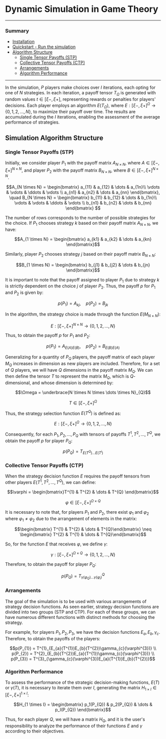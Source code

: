 # Dynamic Simulation in Game Theory
---

### Summary

- [Installation](/docs/installation.md)
- [Quickstart - Run the simulation]()
- [Algorithm Structure](/README.md#simulation-algorithm-structure)
    - [Single Tensor Payoffs (STP)](/README.md#single-tensor-payoffs-stp)
    - [Collective Tensor Payoffs (CTP)](/README.md#collective-tensor-payoffs-ctp)
    - [Arrangements](/README.md#arrangements)
    - [Algorithm Performance](/README.md#algorithm-performance)


---
In the simulation, $P$ players make choices over $I$ iterations, each opting for one of $N$ strategies. In each iteration, a payoff tensor $T_{\Omega}$ is generated with random values $t \in [\xi {-}, \xi {+}]$, representing rewards or penalties for players' decisions. Each player employs an algorithm $E(T_{\Omega})$, where $E: [\xi{-}, \xi{+}]^{\Omega} \to \{ 0, 1, 2, ..., N\}$, to maximize their payoff over time. The results are accumulated during the $I$ iterations, enabling the assessment of the average performance of strategies.

## Simulation Algorithm Structure

### Single Tensor Payoffs (STP)

Initially, we consider player $P_{1}$ with the payoff matrix $A_{N \times N}$, where $A \in [\xi{-}, \xi{+}]^{N \times N}$, and player $P_{2}$ with the payoff matrix $B_{N \times N}$, where $B \in [\xi{-}, \xi{+}]^{N \times N}$. 

$$A_{N \times N} = \begin{bmatrix}
a_{11} & a_{12} & \dots & a_{1n}\\
\vdots & \vdots & \ddots & \vdots \\
a_{n1} & a_{n2} & \dots & a_{nn}
\end{bmatrix}, \quad B_{N \times N} = \begin{bmatrix}
b_{11} & b_{12} & \dots & b_{1n}\\
\vdots & \vdots & \ddots & \vdots \\
b_{n1} & b_{n2} & \dots & b_{nn}
\end{bmatrix}
$$

The number of rows corresponds to the number of possible strategies for the choice. If $P_{1}$ chooses strategy $k$ based on their payoff matrix $A_{N \times N}$, we have:

$$A_{1 \times N} = \begin{bmatrix} a_{k1} & a_{k2} & \dots & a_{kn} \end{bmatrix}$$

Similarly, player $P_{2}$ chooses strategy $j$ based on their payoff matrix $B_{N \times N}$:

$$B_{1 \times N} = \begin{bmatrix} b_{j1} & b_{j2} & \dots & b_{jn} \end{bmatrix}$$

It is important to note that the payoff assigned to player $P_{1}$ due to strategy $k$ is strictly dependent on the choice $j$ of player $P_{2}$. Thus, the payoff $p$ for $P_{1}$ and $P_{2}$ is given by:

$$p(P_{1}) = A_{kj}, \quad p(P_{2}) = B_{jk}$$

In the algorithm, the strategy choice is made through the function $E(M_{N \times N})$:

$$E:  [\xi{-}, \xi{+}]^{N \times N} \rightarrow  \{0, 1, 2, \ldots, N\}$$

Thus, to obtain the payoff $p$ for $P_{1}$ and $P_{2}$:

$$p(P_{1}) = A_{E(A) E(B)}, \quad p(P_{2}) = B_{E(B) E(A)}$$

Generalizing for a quantity of $P_{Q}$ players, the payoff matrix of each player $M_{Q}$ increases in dimension as new players are included. Therefore, for a set of $Q$ players, we will have $Q$ dimensions in the payoff matrix $M_{Q}$. We can then define the tensor $T$ to represent the matrix $M_{Q}$, which is $Q$-dimensional, and whose dimension is determined by: 

```math
\Omega = \underbrace{N \times N \times \dots \times N}_{Q}
```


$$T \in [\xi{-}, \xi{+}]^{\Omega}$$

Thus, the strategy selection function $E(T^{Q})$ is defined as:

$$E:  [\xi{-}, \xi{+}]^{\Omega} \rightarrow  \{0, 1, 2, \ldots, N\}$$

Consequently, for each $P_{1}, P_{2}, \dots, P_{Q}$ with tensors of payoffs $T^{1}, T^{2}, \dots, T^{Q}$, we obtain the payoff $p$ for player $P_{Q}$:

$$p(P_{Q}) = T_{E(T^{Q}) \dots E(T^{i})}$$

### Collective Tensor Payoffs (CTP)

When the strategy decision function $E$ requires the payoff tensors from other players $E(T^{1}, T^{2}, \dots, T^{Q})$, we can define:

$$\varphi = \begin{bmatrix}T^{1} & T^{2} & \dots & T^{Q} \end{bmatrix}$$

$$\varphi \in [\xi{-}, \xi{+}]^{\Omega \times Q}$$

It is necessary to note that, for players $P_{1}$ and $P_{2}$, there exist $\varphi_{1}$ and $\varphi_{2}$ where $\varphi_{1} \neq \varphi_{2}$ due to the arrangement of elements in the matrix:

$$\begin{bmatrix} T^{1} & T^{2} & \dots & T^{Q}\end{bmatrix} \neq  \begin{bmatrix} T^{2} & T^{1} & \dots & T^{Q}\end{bmatrix}$$

So, for the function $E$ that receives $\varphi$, we define $\gamma$:

$$\gamma :  [\xi{-}, \xi{+}]^{\Omega \times Q} \rightarrow  \{0, 1, 2, \ldots, N\}$$

Therefore, to obtain the payoff for player $P_{Q}$:

```math
p(P_{Q}) = T^{Q}_{\gamma(\varphi_{Q}) \dots \gamma(\varphi_{i})}
```

### Arrangements

The goal of the simulation is to be used with various arrangements of strategy decision functions. As seen earlier, strategy decision functions are divided into two groups (STP and CTP). For each of these groups, we can have numerous different functions with distinct methods for choosing the strategy.

For example, for players $P_{1}, P_{2}, P_{3}$, we have the decision functions $E_{a}, E_{b}, \gamma_{c}$. Therefore, to obtain the payoffs of the players:

```math
p(P_{1}) = T^{1}_{E_{a}(T^{1})E_{b}(T^{2})\gamma_{c}(\varphi^{3})} \\
p(P_{2}) = T^{2}_{E_{b}(T^{2})E_{a}(T^{1})\gamma_{c}(\varphi^{3})} \\
p(P_{3}) = T^{3}_{\gamma_{c}(\varphi^{3})E_{a}(T^{1})E_{b}(T^{2})}
```


### Algorithm Performance

To assess the performance of the strategic decision-making functions, $E(T)$ or $\gamma(T)$, it is necessary to iterate them over $I$, generating the matrix $H_{1 \times I} \in [\xi{-}, \xi{+}]^{1 \times I}$:

```math
H_{1 \times I} = \begin{bmatrix} p_1(P_{Q}) & p_2(P_{Q}) & \dots & p_I(P_{Q}) \end{bmatrix}
```

Thus, for each player $Q$, we will have a matrix $H_{Q}$, and it is the user's responsibility to analyze the performance of their functions $E$ and $\gamma$ according to their objectives.